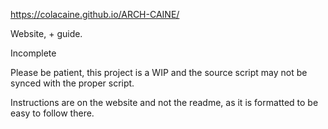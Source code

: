 <a src="https://colacaine.github.io/ARCH-CAINE/">https://colacaine.github.io/ARCH-CAINE/</a>

Website, + guide.

Incomplete


Please be patient, this project is a WIP and the source script may not be synced with the proper script.

Instructions are on the website and not the readme, as it is formatted to be easy to follow there.
